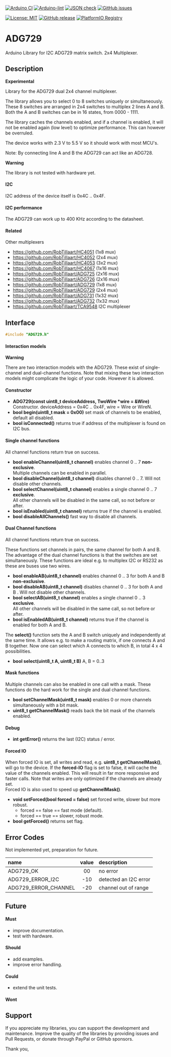 
[![Arduino CI](https://github.com/RobTillaart/ADG729/workflows/Arduino%20CI/badge.svg)](https://github.com/marketplace/actions/arduino_ci)
[![Arduino-lint](https://github.com/RobTillaart/ADG729/actions/workflows/arduino-lint.yml/badge.svg)](https://github.com/RobTillaart/ADG729/actions/workflows/arduino-lint.yml)
[![JSON check](https://github.com/RobTillaart/ADG729/actions/workflows/jsoncheck.yml/badge.svg)](https://github.com/RobTillaart/ADG729/actions/workflows/jsoncheck.yml)
[![GitHub issues](https://img.shields.io/github/issues/RobTillaart/ADG729.svg)](https://github.com/RobTillaart/ADG729/issues)

[![License: MIT](https://img.shields.io/badge/license-MIT-green.svg)](https://github.com/RobTillaart/ADG729/blob/master/LICENSE)
[![GitHub release](https://img.shields.io/github/release/RobTillaart/ADG729.svg?maxAge=3600)](https://github.com/RobTillaart/ADG729/releases)
[![PlatformIO Registry](https://badges.registry.platformio.org/packages/robtillaart/library/ADG729.svg)](https://registry.platformio.org/libraries/robtillaart/ADG729)


# ADG729

Arduino Library for I2C ADG729 matrix switch. 2x4 Multiplexer.


## Description

**Experimental**

Library for the ADG729 dual 2x4 channel multiplexer.

The library allows you to select 0 to 8 switches uniquely or simultaneously.
These 8 switches are arranged in 2x4 switches to multiplex 2 lines A and B.
Both the A and B switches can be in 16 states, from 0000 - 1111.

The library caches the channels enabled, and if a channel is enabled,
it will not be enabled again (low level) to optimize performance.
This can however be overruled.

The device works with 2.3 V to 5.5 V so it should work with most MCU's.

Note: By connecting line A and B the ADG729 can act like an ADG728.

**Warning**

The library is not tested with hardware yet.


#### I2C 

I2C address of the device itself is 0x4C .. 0x4F.


#### I2C performance

The ADG729 can work up to 400 KHz according to the datasheet.


#### Related

Other multiplexers

- https://github.com/RobTillaart/HC4051  (1x8 mux)
- https://github.com/RobTillaart/HC4052  (2x4 mux)
- https://github.com/RobTillaart/HC4053  (3x2 mux)
- https://github.com/RobTillaart/HC4067  (1x16 mux)
- https://github.com/RobTillaart/ADG725  (2x16 mux)
- https://github.com/RobTillaart/ADG726  (2x16 mux)
- https://github.com/RobTillaart/ADG729  (1x8 mux)
- https://github.com/RobTillaart/ADG729  (2x4 mux)
- https://github.com/RobTillaart/ADG731  (1x32 mux)
- https://github.com/RobTillaart/ADG732  (1x32 mux)
- https://github.com/RobTillaart/TCA9548  I2C multiplexer


## Interface

```cpp
#include "ADG729.h"
```

#### Interaction models

**Warning**

There are two interaction models with the ADG729. 
These exist of single-channel and dual-channel functions. 
Note that mixing these two interaction models might complicate the logic of your code. 
However it is allowed.


#### Constructor

- **ADG729(const uint8_t deviceAddress, TwoWire \*wire = &Wire)** Constructor.
deviceAddress = 0x4C .. 0x4F, wire = Wire or WireN.
- **bool begin(uint8_t mask = 0x00)**  set mask of channels to be enabled, default all disabled.
- **bool isConnected()** returns true if address of the multiplexer is found on I2C bus.


#### Single channel functions

All channel functions return true on success.

- **bool enableChannel(uint8_t channel)** enables channel 0 .. 7 **non-exclusive**.  
Multiple channels can be enabled in parallel.
- **bool disableChannel(uint8_t channel)** disables channel 0 .. 7.
Will not disable other channels.
- **bool selectChannel(uint8_t channel)** enables a single channel 0 .. 7 **exclusive**.  
All other channels will be disabled in the same call, so not before or after.
- **bool isEnabled(uint8_t channel)** returns true if the channel is enabled.
- **bool disableAllChannels()** fast way to disable all channels.


#### Dual Channel functions

All channel functions return true on success.

These functions set channels in pairs, the same channel for both A and B.
The advantage of the dual channel functions is that the switches are set simultaneously.
These functions are ideal e.g. to multiplex I2C or RS232 as these are buses
use two wires.

- **bool enableAB(uint8_t channel)** enables channel 0 .. 3 for both A and B **non-exclusive**.
- **bool disableAB(uint8_t channel)** disables channel 0 .. 3 for both A and B .
Will not disable other channels.
- **bool selectAB(uint8_t channel)** enables a single channel 0 .. 3 **exclusive**.  
All other channels will be disabled in the same call, so not before or after.
- **bool isEnabledAB(uint8_t channel)** returns true if the channel is enabled for both A and B.

The **select()** function sets the A and B switch uniquely and independently at the same time.
It allows e.g. to make a routing matrix, if one connects A and B together.
Now one can select which A connects to which B, in total 4 x 4 possibilities.

- **bool select(uint8_t A, uint8_t B)** A, B = 0..3


#### Mask functions

Multiple channels can also be enabled in one call with a mask.
These functions do the hard work for the single and dual channel functions.

- **bool setChannelMask(uint8_t mask)** enables 0 or more channels simultaneously with a bit mask.
- **uint8_t getChannelMask()** reads back the bit mask of the channels enabled.


#### Debug

- **int getError()** returns the last (I2C) status / error.


#### Forced IO

When forced IO is set, all writes and read, e.g. **uint8_t getChannelMask()**, 
will go to the device.
If the **forced-IO** flag is set to false, it will cache the value of the channels enabled.
This will result in far more responsive and faster calls.
Note that writes are only optimized if the channels are already set.  
Forced IO is also used to speed up **getChannelMask()**.

- **void setForced(bool forced = false)** set forced write, slower but more robust.
  - forced == false == fast mode (default).
  - forced == true == slower, robust mode.
- **bool getForced()** returns set flag.


## Error Codes

Not implemented yet, preparation for future.

|  name                  |  value  |  description            |
|:-----------------------|:-------:|:------------------------|
|  ADG729_OK             |   00    |  no error               |
|  ADG729_ERROR_I2C      |  -10    |  detected an I2C error  |
|  ADG729_ERROR_CHANNEL  |  -20    |  channel out of range   |


## Future


#### Must

- improve documentation.
- test with hardware.

#### Should

- add examples.
- improve error handling.

#### Could

- extend the unit tests.

#### Wont


## Support

If you appreciate my libraries, you can support the development and maintenance.
Improve the quality of the libraries by providing issues and Pull Requests, or
donate through PayPal or GitHub sponsors.

Thank you,



